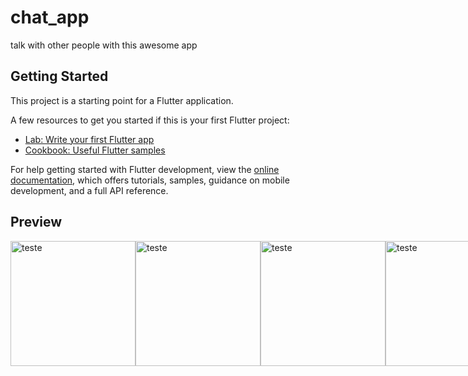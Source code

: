 # chat_app

talk with other people with this awesome app

## Getting Started

This project is a starting point for a Flutter application.

A few resources to get you started if this is your first Flutter project:

- [Lab: Write your first Flutter app](https://docs.flutter.dev/get-started/codelab)
- [Cookbook: Useful Flutter samples](https://docs.flutter.dev/cookbook)

For help getting started with Flutter development, view the
[online documentation](https://docs.flutter.dev/), which offers tutorials,
samples, guidance on mobile development, and a full API reference.

## Preview

<div style="display:flex;">
  <img src="https://github.com/user-attachments/assets/1019f55d-600b-4851-9f7e-783163471d51" alt="teste" height="200" float="left"/>
  <img src="https://github.com/user-attachments/assets/a1097219-b494-4fc3-9e15-5a3b5bfb23ee" alt="teste" height="200" float="left"/>
  <img src="https://github.com/user-attachments/assets/13d95fff-4c9f-47f9-a32f-32c06b96f6e6" alt="teste" height="200" float="left"/>
  <img src="https://github.com/user-attachments/assets/b6a1901f-b0f5-4731-ac02-0240acd4e77c" alt="teste" height="200" float="left"/>
</div>
